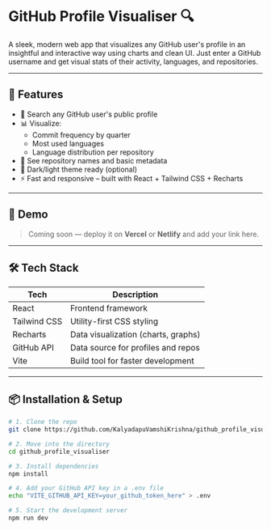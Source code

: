 # GitHub Profile Visualiser 🔍

A sleek, modern web app that visualizes any GitHub user's profile in an insightful and interactive way using charts and clean UI. Just enter a GitHub username and get visual stats of their activity, languages, and repositories.

---

## 🚀 Features

- 🔎 Search any GitHub user's public profile
- 📊 Visualize:
  - Commit frequency by quarter
  - Most used languages
  - Language distribution per repository
- 📂 See repository names and basic metadata
- 🌙 Dark/light theme ready (optional)
- ⚡ Fast and responsive – built with React + Tailwind CSS + Recharts

---

## 📸 Demo

> Coming soon — deploy it on **Vercel** or **Netlify** and add your link here.

---

## 🛠️ Tech Stack

| Tech         | Description                        |
|--------------|------------------------------------|
| React        | Frontend framework                 |
| Tailwind CSS | Utility-first CSS styling          |
| Recharts     | Data visualization (charts, graphs)|
| GitHub API   | Data source for profiles and repos |
| Vite         | Build tool for faster development  |

---

## 📦 Installation & Setup

```bash
# 1. Clone the repo
git clone https://github.com/KalyadapuVamshiKrishna/github_profile_visualiser.git

# 2. Move into the directory
cd github_profile_visualiser

# 3. Install dependencies
npm install

# 4. Add your GitHub API key in a .env file
echo "VITE_GITHUB_API_KEY=your_github_token_here" > .env

# 5. Start the development server
npm run dev
